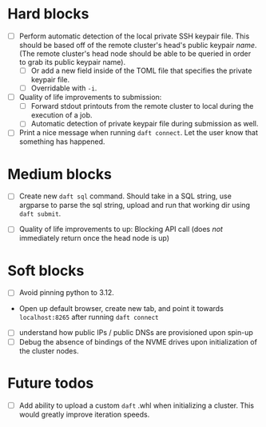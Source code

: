 # Hard blocks
- [ ] Perform automatic detection of the local private SSH keypair file.
  This should be based off of the remote cluster's head's public keypair *name*.
  (The remote cluster's head node should be able to be queried in order to grab its public keypair name).
  - [ ] Or add a new field inside of the TOML file that specifies the private keypair file.
  - [ ] Overridable with `-i`.

- [ ] Quality of life improvements to submission:
  - [ ] Forward stdout printouts from the remote cluster to local during the execution of a job.
  - [ ] Automatic detection of private keypair file during submission as well.

- [ ] Print a nice message when running `daft connect`.
  Let the user know that something has happened.

# Medium blocks

- [ ] Create new `daft sql` command.
  Should take in a SQL string, use argparse to parse the sql string, upload and run that working dir using `daft submit`.

- [ ] Quality of life improvements to up:
  Blocking API call (does *not* immediately return once the head node is up)

# Soft blocks
- [ ] Avoid pinning python to 3.12.
- Open up default browser, create new tab, and point it towards `localhost:8265` after running `daft connect`
- [ ] understand how public IPs / public DNSs are provisioned upon spin-up
- [ ] Debug the absence of bindings of the NVME drives upon initialization of the cluster nodes.

# Future todos

- [ ] Add ability to upload a custom `daft` .whl when initializing a cluster.
  This would greatly improve iteration speeds.
